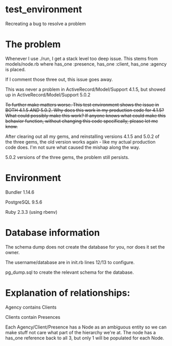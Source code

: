 # test_environment
Recreating a bug to resolve a problem

# The problem
Whenever I use ./run, I get a stack level too deep issue. This stems from models/node.rb where has_one :presence, has_one :client, has_one :agency is placed.

If I comment those three out, this issue goes away.

This was never a problem in ActiveRecord/Model/Support 4.1.5, but showed up in ActiveRecord/Model/Support 5.0.2

~~To further make matters worse. This test environment shows the issue in BOTH 4.1.5 *AND* 5.0.2. Why does this work in my production code for 4.1.5? What could possibly make this work? If anyone knows what could make this behavior function, without changing this code specifically, please let me know.~~

After clearing out all my gems, and reinstalling versions 4.1.5 and 5.0.2 of the three gems, the old version works again - like my actual production code does. I'm not sure what caused the mishap along the way.

5.0.2 versions of the three gems, the problem still persists.

# Environment
Bundler 1.14.6

PostgreSQL 9.5.6

Ruby 2.3.3 (using rbenv)

# Database information
The schema dump does not create the database for you, nor does it set the owner.

The username/database are in init.rb lines 12/13 to configure.

pg_dump.sql to create the relevant schema for the database.

# Explanation of relationships:

Agency contains Clients

Clients contain Presences

Each Agency/Client/Presence has a Node as an ambiguous entity so we can make stuff not care what part of the hierarchy we're at. The node has a has_one reference back to all 3, but only 1 will be populated for each Node.

